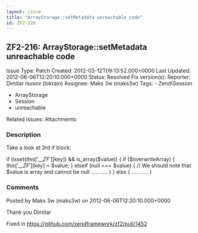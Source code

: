 ```yaml
---
layout: issue
title: "ArrayStorage::setMetadata unreachable code"
id: ZF2-216
---
```


ZF2-216: ArrayStorage::setMetadata unreachable code
---------------------------------------------------

 Issue Type: Patch Created: 2012-03-12T09:13:52.000+0000 Last Updated: 2012-06-06T12:20:10.000+0000 Status: Resolved Fix version(s): 
 Reporter:  Dimitar Isusov (lokrain)  Assignee:  Maks 3w (maks3w)  Tags: - Zend\\Session
- ArrayStorage
- Session
- unreachable
 
 Related issues: 
 Attachments: 
### Description

Take a look at 3rd if block:

if (isset($this['\_\_ZF'][$key]) && is\_array($value)) { if ($overwriteArray) { $this['\_\_ZF'][$key] = $value; } elseif (null === $value) { // We should note that $value is array and cannot be null ..... ..... } } else { ..... ..... }

 

 

### Comments

Posted by Maks 3w (maks3w) on 2012-06-06T12:20:10.000+0000

Thank you Dimitar

Fixed in <https://github.com/zendframework/zf2/pull/1452>

 

 